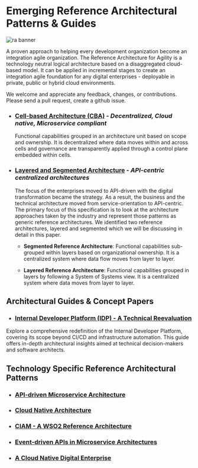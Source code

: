 # Emerging Reference Architectural Patterns & Guides

![ra banner](/media/ra-banner.png)

A proven approach to helping every development organization become an integration agile organization. The Reference Architecture for Agility is a technology neutral logical architecture based on a disaggregated cloud-based model. It can be applied in incremental stages to create an integration agile foundation for any digital enterprises - deployable in private, public or hybrid cloud environments.

We welcome and appreciate any feedback, changes, or contributions. Please send a pull request, create a github issue.

+ ### [Cell-based Architecture (CBA)](reference-architecture-cell-based.md) - *Decentralized, Cloud native, Microservice compliant* 
  
  Functional capabilities grouped in an architecture unit based on scope and ownership. It is decentralized where data moves within and across cells and governance are transparently applied through a control plane embedded within cells.

+ ### [Layered and Segmented Architecture](https://github.com/wso2/reference-architecture/blob/master/reference-architecture-layered-segmented.md) -  *API-centric centralized architectures*

  The focus of the enterprises moved to API-driven with the digital transformation became the strategy. As a result, the business and the technical architecture moved from service-orientation to API-centric. The primary focus of this specification is to look at the architecture approaches taken by the industry and represent those patterns as generic reference architectures. We identified two reference architectures, layered and segmented which we will be discussing in detail in this paper.

  * __Segmented Reference Architecture__: Functional capabilities sub-grouped within layers based on organizational ownership. It is a centralized system where data flow moves from layer to layer.
  
  * __Layered Reference Architecture__: Functional capabilities grouped in layers by following a System of Systems view. It is a centralized system where data moves from layer to layer.
  
## Architectural Guides & Concept Papers 

+ ### [Internal Developer Platform (IDP) - A Technical Reevaluation](https://github.com/wso2/reference-architecture/blob/master/internal-developer-platform.md)

Explore a comprehensive redefinition of the Internal Developer Platform, covering its scope beyond CI/CD and infrastructure automation. This guide offers in-depth architectural insights aimed at technical decision-makers and software architects.

## Technology Specific Reference Architectural Patterns

+ ### [API-driven Microservice Architecture](api-driven-microservice-architecture.md)

+ ### [Cloud Native Architecture](https://github.com/wso2/reference-architecture/blob/master/reference-cloud-native-architecture-digital-enterprise.md) 
    
+ ### [CIAM - A WSO2 Reference Architecture](ciam-wso2-reference-architecture.md)

+ ### [Event-driven APIs in Microservice Architectures](event-driven-api-architecture.md)

+ ### [A Cloud Native Digital Enterprise](digital-enterprise-k8s-wso2-api-platform.md)
